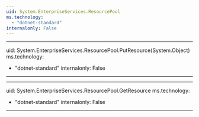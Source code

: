 ```yaml
---
uid: System.EnterpriseServices.ResourcePool
ms.technology: 
  - "dotnet-standard"
internalonly: False
---
```


---
uid: System.EnterpriseServices.ResourcePool.PutResource(System.Object)
ms.technology: 
  - "dotnet-standard"
internalonly: False
---

---
uid: System.EnterpriseServices.ResourcePool.GetResource
ms.technology: 
  - "dotnet-standard"
internalonly: False
---
